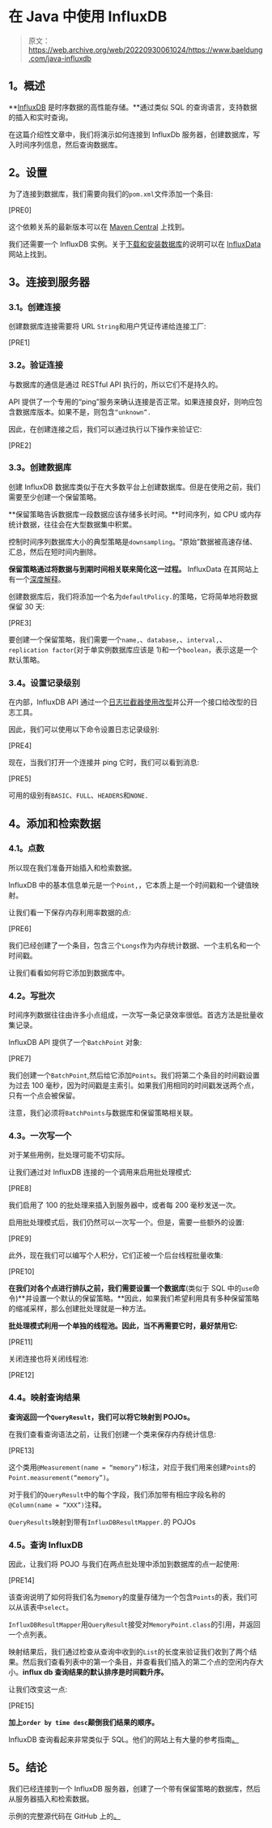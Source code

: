 # 在 Java 中使用 InfluxDB

> 原文：<https://web.archive.org/web/20220930061024/https://www.baeldung.com/java-influxdb>

## **1。概述**

**[InfluxDB](https://web.archive.org/web/20221222164641/https://www.influxdata.com/) 是时序数据的高性能存储。**通过类似 SQL 的查询语言，支持数据的插入和实时查询。

在这篇介绍性文章中，我们将演示如何连接到 InfluxDb 服务器，创建数据库，写入时间序列信息，然后查询数据库。

## **2。设置**

为了连接到数据库，我们需要向我们的`pom.xml`文件添加一个条目:

[PRE0]

这个依赖关系的最新版本可以在 [Maven Central](https://web.archive.org/web/20221222164641/https://search.maven.org/classic/#search%7Cgav%7C1%7Cg%3A%22org.influxdb%22%20AND%20a%3A%22influxdb-java%22) 上找到。

我们还需要一个 InfluxDB 实例。关于[下载和安装数据库](https://web.archive.org/web/20221222164641/https://docs.influxdata.com/influxdb/v1.4/introduction/installation/)的说明可以在 [InfluxData](https://web.archive.org/web/20221222164641/https://www.influxdata.com/) 网站上找到。

## **3。连接到服务器**

### **3.1。创建连接**

创建数据库连接需要将 URL `String`和用户凭证传递给连接工厂:

[PRE1]

### **3.2。验证连接**

与数据库的通信是通过 RESTful API 执行的，所以它们不是持久的。

API 提供了一个专用的“ping”服务来确认连接是否正常。如果连接良好，则响应包含数据库版本。如果不是，则包含`“unknown”.`

因此，在创建连接之后，我们可以通过执行以下操作来验证它:

[PRE2]

### **3.3。创建数据库**

创建 InfluxDB 数据库类似于在大多数平台上创建数据库。但是在使用之前，我们需要至少创建一个保留策略。

**保留策略告诉数据库一段数据应该存储多长时间。**时间序列，如 CPU 或内存统计数据，往往会在大型数据集中积累。

控制时间序列数据库大小的典型策略是`downsampling`。“原始”数据被高速存储、汇总，然后在短时间内删除。

**保留策略通过将数据与到期时间相关联来简化这一过程。** InfluxData 在其网站上有一个[深度解释](https://web.archive.org/web/20221222164641/https://docs.influxdata.com/influxdb/v1.4/guides/downsampling_and_retention/)。

创建数据库后，我们将添加一个名为`defaultPolicy.`的策略，它将简单地将数据保留 30 天:

[PRE3]

要创建一个保留策略，我们需要一个`name,`、`database,`、`interval,`、`replication factor`(对于单实例数据库应该是 1)和一个`boolean`，表示这是一个默认策略。

### **3.4。设置记录级别**

在内部，InfluxDB API 通过一个[日志拦截器使用](/web/20221222164641/https://www.baeldung.com/retrofit#logging)[改型](/web/20221222164641/https://www.baeldung.com/retrofit)并公开一个接口给改型的日志工具。

因此，我们可以使用以下命令设置日志记录级别:

[PRE4]

现在，当我们打开一个连接并 ping 它时，我们可以看到消息:

[PRE5]

可用的级别有`BASIC`、`FULL`、`HEADERS`和`NONE.`

## **4。添加和检索数据**

### **4.1。点数**

所以现在我们准备开始插入和检索数据。

InfluxDB 中的基本信息单元是一个`Point,`，它本质上是一个时间戳和一个键值映射。

让我们看一下保存内存利用率数据的点:

[PRE6]

我们已经创建了一个条目，包含三个`Longs`作为内存统计数据、一个主机名和一个时间戳。

让我们看看如何将它添加到数据库中。

### **4.2。写批次**

时间序列数据往往由许多小点组成，一次写一条记录效率很低。首选方法是批量收集记录。

InfluxDB API 提供了一个`BatchPoint` 对象:

[PRE7]

我们创建一个`BatchPoint`,然后给它添加`Points`。我们将第二个条目的时间戳设置为过去 100 毫秒，因为时间戳是主索引。如果我们用相同的时间戳发送两个点，只有一个点会被保留。

注意，我们必须将`BatchPoints`与数据库和保留策略相关联。

### **4.3。一次写一个**

对于某些用例，批处理可能不切实际。

让我们通过对 InfluxDB 连接的一个调用来启用批处理模式:

[PRE8]

我们启用了 100 的批处理来插入到服务器中，或者每 200 毫秒发送一次。

启用批处理模式后，我们仍然可以一次写一个。但是，需要一些额外的设置:

[PRE9]

此外，现在我们可以编写个人积分，它们正被一个后台线程批量收集:

[PRE10]

**在我们对各个点进行排队之前，我们需要设置一个数据库**(类似于 SQL 中的`use`命令)**并设置一个默认的保留策略。**因此，如果我们希望利用具有多种保留策略的缩减采样，那么创建批处理就是一种方法。

**批处理模式利用一个单独的线程池。因此，当不再需要它时，最好禁用它:**

[PRE11]

关闭连接也将关闭线程池:

[PRE12]

### 4.4。映射查询结果

**查询返回一个`QueryResult`，我们可以将它映射到 POJOs。**

在我们查看查询语法之前，让我们创建一个类来保存内存统计信息:

[PRE13]

这个类用`@Measurement(name = “memory”)`标注，对应于我们用来创建`Points`的`Point.measurement(“memory”)`。

对于我们的`QueryResult`中的每个字段，我们添加带有相应字段名称的`@Column(name = “XXX”)`注释。

`QueryResults`映射到带有`InfluxDBResultMapper.`的 POJOs

### **4.5。查询 InfluxDB**

因此，让我们将 POJO 与我们在两点批处理中添加到数据库的点一起使用:

[PRE14]

该查询说明了如何将我们名为`memory`的度量存储为一个包含`Points`的表，我们可以从该表中`select`。

`InfluxDBResultMapper`用`QueryResult`接受对`MemoryPoint.class`的引用，并返回一个点列表。

映射结果后，我们通过检查从查询中收到的`List`的长度来验证我们收到了两个结果。然后我们查看列表中的第一个条目，并查看我们插入的第二个点的空闲内存大小。**influx db 查询结果的默认排序是时间戳升序。**

让我们改变这一点:

[PRE15]

**加上`order by time desc`颠倒我们结果的顺序。**

InfluxDB 查询看起来非常类似于 SQL。他们的网站上有大量的参考指南[。](https://web.archive.org/web/20221222164641/https://docs.influxdata.com/influxdb/v1.4/guides/querying_data/)

## **5。结论**

我们已经连接到一个 InfluxDB 服务器，创建了一个带有保留策略的数据库，然后从服务器插入和检索数据。

示例的完整源代码在 GitHub 上的[。](https://web.archive.org/web/20221222164641/https://github.com/eugenp/tutorials/tree/master/persistence-modules/influxdb)